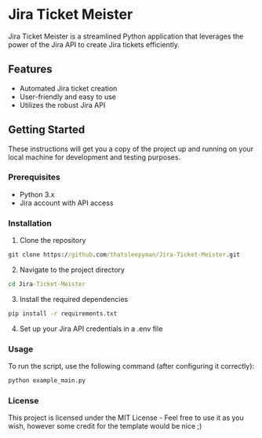 # Jira Ticket Meister

Jira Ticket Meister is a streamlined Python application that leverages the power of the Jira API to create Jira tickets efficiently. 

## Features

- Automated Jira ticket creation
- User-friendly and easy to use
- Utilizes the robust Jira API

## Getting Started

These instructions will get you a copy of the project up and running on your local machine for development and testing purposes.

### Prerequisites

- Python 3.x
- Jira account with API access

### Installation

1. Clone the repository
```cmd
git clone https://github.com/thatsleepyman/Jira-Ticket-Meister.git
```

2. Navigate to the project directory
```cmd
cd Jira-Ticket-Meister
```

3. Install the required dependencies
```cmd
pip install -r requirements.txt
```

4. Set up your Jira API credentials in a .env file

### Usage
To run the script, use the following command (after configuring it correctly):
```cmd
python example_main.py
```

### License
This project is licensed under the MIT License - Feel free to use it as you wish, however some credit for the template would be nice ;)

